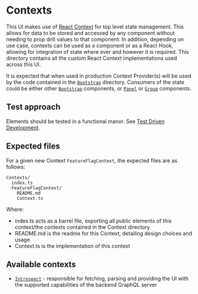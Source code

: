 # Contexts

This UI makes use of [React Context](https://reactts.org/docs/context.html) for top level state management. This allows for data to be stored and accessed by any component without needing to prop drill values to that component. In addition, depending on use case, contexts can be used as a component or as a React Hook, allowing for integration of state where ever and however it is required. This directory contains all the custom React Context implementations used across this UI.

It is expected that when used in production Context Provider(s) will be used by the code contained in the [`Bootstrap`](../Bootstrap/README.md) directory. Consumers of the state could be either other [`Bootstrap`](../Bootstrap/README.md) components, or [`Panel`](../Panels/README.md) or [`Group`](../Groups/README.md) components.

## Test approach

Elements should be tested in a functional manor. See [Test Driven Development](../../docs/Test.md#style-of-test).

## Expected files

For a given new Context `FeatureFlagContext`, the expected files are as follows:

```
Contexts/
  index.ts
  FeatureFlagContext/
    README.md
    Context.ts
```

Where:

- index.ts acts as a barrel file, exporting all public elements of this context/the contexts contained in the Context directory
- README.md is the readme for this Context, detailing design choices and usage
- Context.ts is the implementation of this context

## Available contexts

- [`Introspect`](./Introspect/README.md) - responsible for fetching, parsing and providing the UI with the supported capabilities of the backend GraphQL server
